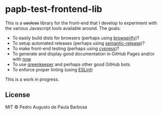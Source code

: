 # papb-test-frontend-lib

This is a <s>useless</s> library for the front-end that I develop to experiment with the various Javascript tools available around. The goals:

* To easily build dists for browsers (perhaps using [browserify](https://github.com/browserify/browserify))?
* To setup automated releases (perhaps using [semantic-release](https://github.com/semantic-release/semantic-release))?
* To make front-end testing (perhaps using [cypress](https://github.com/cypress-io/cypress))?
* To generate and display good documentation in GitHub Pages and/or with [now](https://github.com/zeit/now-cli)
* To use [greenkeeper](https://github.com/greenkeeperio/greenkeeper) and perhaps other good GitHub bots
* To enforce proper linting (using [ESLint](https://github.com/eslint/eslint))

This is a work in progress.

## License

MIT © Pedro Augusto de Paula Barbosa
